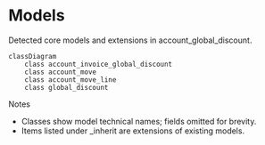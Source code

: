 # Models

Detected core models and extensions in account_global_discount.

```mermaid
classDiagram
    class account_invoice_global_discount
    class account_move
    class account_move_line
    class global_discount
```

Notes
- Classes show model technical names; fields omitted for brevity.
- Items listed under _inherit are extensions of existing models.
